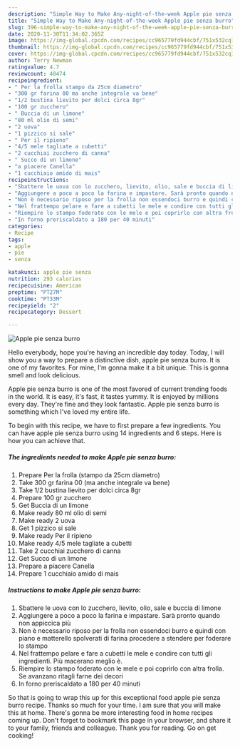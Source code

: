 ```yaml
---
description: "Simple Way to Make Any-night-of-the-week Apple pie senza burro"
title: "Simple Way to Make Any-night-of-the-week Apple pie senza burro"
slug: 396-simple-way-to-make-any-night-of-the-week-apple-pie-senza-burro
date: 2020-11-30T11:34:02.365Z
image: https://img-global.cpcdn.com/recipes/cc965779fd944cbf/751x532cq70/apple-pie-senza-burro-recipe-main-photo.jpg
thumbnail: https://img-global.cpcdn.com/recipes/cc965779fd944cbf/751x532cq70/apple-pie-senza-burro-recipe-main-photo.jpg
cover: https://img-global.cpcdn.com/recipes/cc965779fd944cbf/751x532cq70/apple-pie-senza-burro-recipe-main-photo.jpg
author: Terry Newman
ratingvalue: 4.7
reviewcount: 48474
recipeingredient:
- " Per la frolla stampo da 25cm diametro"
- "300 gr farina 00 ma anche integrale va bene"
- "1/2 bustina lievito per dolci circa 8gr"
- "100 gr zucchero"
- " Buccia di un limone"
- "80 ml olio di semi"
- "2 uova"
- "1 pizzico si sale"
- " Per il ripieno"
- "4/5 mele tagliate a cubetti"
- "2 cucchiai zucchero di canna"
- " Succo di un limone"
- "a piacere Canella"
- "1 cucchiaio amido di mais"
recipeinstructions:
- "Sbattere le uova con lo zucchero, lievito, olio, sale e buccia di limone"
- "Aggiungere a poco a poco la farina e impastare. Sarà pronto quando non appiccica più"
- "Non è necessario riposo per la frolla non essendoci burro e quindi con piano e matterello spolverati di farina procedere a stendere per foderare lo stampo"
- "Nel frattempo pelare e fare a cubetti le mele e condire con tutti gli ingredienti. Più macerano meglio è."
- "Riempire lo stampo foderato con le mele e poi coprirlo con altra frolla. Se avanzano ritagli farne dei decori"
- "In forno preriscaldato a 180 per 40 minuti"
categories:
- Recipe
tags:
- apple
- pie
- senza

katakunci: apple pie senza 
nutrition: 293 calories
recipecuisine: American
preptime: "PT27M"
cooktime: "PT33M"
recipeyield: "2"
recipecategory: Dessert

---
```



![Apple pie senza burro](https://img-global.cpcdn.com/recipes/cc965779fd944cbf/751x532cq70/apple-pie-senza-burro-recipe-main-photo.jpg)

Hello everybody, hope you're having an incredible day today. Today, I will show you a way to prepare a distinctive dish, apple pie senza burro. It is one of my favorites. For mine, I'm gonna make it a bit unique. This is gonna smell and look delicious.

Apple pie senza burro is one of the most favored of current trending foods in the world. It is easy, it's fast, it tastes yummy. It is enjoyed by millions every day. They're fine and they look fantastic. Apple pie senza burro is something which I've loved my entire life.




To begin with this recipe, we have to first prepare a few ingredients. You can have apple pie senza burro using 14 ingredients and 6 steps. Here is how you can achieve that.

<!--inarticleads1-->

##### The ingredients needed to make Apple pie senza burro:

1. Prepare  Per la frolla (stampo da 25cm diametro)
1. Take 300 gr farina 00 (ma anche integrale va bene)
1. Take 1/2 bustina lievito per dolci circa 8gr
1. Prepare 100 gr zucchero
1. Get  Buccia di un limone
1. Make ready 80 ml olio di semi
1. Make ready 2 uova
1. Get 1 pizzico si sale
1. Make ready  Per il ripieno
1. Make ready 4/5 mele tagliate a cubetti
1. Take 2 cucchiai zucchero di canna
1. Get  Succo di un limone
1. Prepare a piacere Canella
1. Prepare 1 cucchiaio amido di mais




<!--inarticleads2-->

##### Instructions to make Apple pie senza burro:

1. Sbattere le uova con lo zucchero, lievito, olio, sale e buccia di limone
1. Aggiungere a poco a poco la farina e impastare. Sarà pronto quando non appiccica più
1. Non è necessario riposo per la frolla non essendoci burro e quindi con piano e matterello spolverati di farina procedere a stendere per foderare lo stampo
1. Nel frattempo pelare e fare a cubetti le mele e condire con tutti gli ingredienti. Più macerano meglio è.
1. Riempire lo stampo foderato con le mele e poi coprirlo con altra frolla. Se avanzano ritagli farne dei decori
1. In forno preriscaldato a 180 per 40 minuti




So that is going to wrap this up for this exceptional food apple pie senza burro recipe. Thanks so much for your time. I am sure that you will make this at home. There's gonna be more interesting food in home recipes coming up. Don't forget to bookmark this page in your browser, and share it to your family, friends and colleague. Thank you for reading. Go on get cooking!
